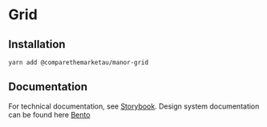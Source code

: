 # Grid

## Installation

`yarn add @comparethemarketau/manor-grid`


## Documentation

For technical documentation, see [Storybook](https://services.dev.comparethemarket.cloud/manor/?path=/docs/components-grid--container).
Design system documentation can be found here [Bento](https://zeroheight.com/9942937b5/p/43a426-grid)
